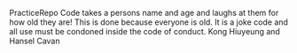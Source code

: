 PracticeRepo
Code takes a persons name and age and laughs at them for how old they are! This is done because everyone is old. It is a joke code and all use must be condoned inside the code of conduct.
Kong Hiuyeung and Hansel Cavan